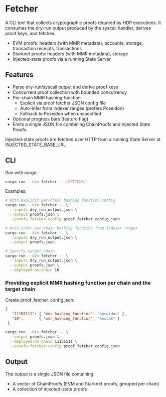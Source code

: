 # Fetcher

A CLI tool that collects cryptographic proofs required by HDP executions. It consumes the dry-run output produced by the syscall handler, derives proof keys, and fetches:
- EVM proofs: headers (with MMR metadata), accounts, storage, transaction receipts, transactions
- Starknet proofs: headers (with MMR metadata), storage
- Injected-state proofs via a running State Server


## Features

- Parse dry-run/syscall output and derive proof keys
- Concurrent proof collection with bounded concurrency
- Per-chain MMR hashing function:
  - Explicit via proof fetcher JSON config file
  - Auto-infer from Indexer ranges (prefers Poseidon)
  - Fallback to Poseidon when unspecified
- Optional progress bars (feature flag)
- Emits a single JSON file combining ChainProofs and Injected State Proofs

Injected-state proofs are fetched over HTTP from a running State Server at INJECTED_STATE_BASE_URL

## CLI

Run with cargo:

```bash
cargo run --bin fetcher -- [OPTIONS]
```

Examples:
```bash
# With explicit per-chain hashing function config
cargo run --bin fetcher -- \
  --inputs dry_run_output.json \
  --output proofs.json \
  --proofs-fetcher-config proof_fetcher_config.json

# Auto-infer per-chain hashing function from Indexer ranges
cargo run --bin fetcher -- \
  --inputs dry_run_output.json \
  --output proofs.json

# Specify target chain
cargo run --bin fetcher -- \
  --inputs dry_run_output.json \
  --output proofs.json \
  --deployed-on-chain 10
```


### Providing explicit MMR hashing function per chain and the target chain

Create proof_fetcher_config.json:

```json
{
   "11155111": { "mmr_hashing_function": "poseidon" },
   "10":       { "mmr_hashing_function": "keccak" }
 }
```


```bash
cargo run --bin fetcher -- \
  --output proofs.json \
  --deployed-on-chain 11155111 \
  --proofs-fetcher-config proof_fetcher_config.json
```



## Output

The output is a single JSON file containing:
- A vector of ChainProofs (EVM and Starknet proofs, grouped per chain)
- A collection of injected-state proofs

